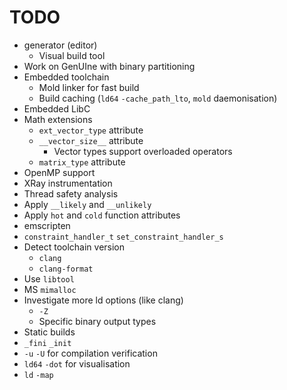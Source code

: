 # TODO

- generator (editor)
    - Visual build tool
- Work on GenUIne with binary partitioning
- Embedded toolchain
    - Mold linker for fast build
    - Build caching (`ld64` `-cache_path_lto`, `mold` daemonisation)
- Embedded LibC
- Math extensions
    - `ext_vector_type` attribute
    - `__vector_size__` attribute
        - Vector types support overloaded operators
    - `matrix_type` attribute
- OpenMP support
- XRay instrumentation
- Thread safety analysis
- Apply `__likely` and `__unlikely`
- Apply `hot` and `cold` function attributes
- emscripten
- `constraint_handler_t` `set_constraint_handler_s`
- Detect toolchain version
    - `clang`
    - `clang-format`
- Use `libtool`
- MS `mimalloc`
- Investigate more ld options (like clang)
    - `-Z`
    - Specific binary output types
- Static builds
- `_fini` `_init`
- `-u` `-U` for compilation verification
- `ld64` `-dot` for visualisation
- `ld` `-map`
